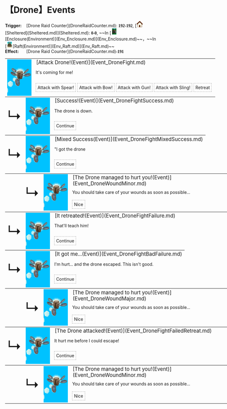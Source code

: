 # 【Drone】Events  
<div style="display: inline-block;width:70px; "><b>Trigger: </b></div>[Drone Raid Counter](DroneRaidCounter.md): <span style="font-family:ui-monospace"><b>192-192</b></span>, [<div style="width:20px;display:inline-block;text-align:center"><img decoding="async" src="Sprite/Comfort.png" href="a.md" style="max-width:20px;max-height:20px;"></div>[Sheltered](Sheltered.md)](Sheltered.md): <span style="font-family:ui-monospace"><b>0-0</b></span>, ~~In [<div style="width:20px;display:inline-block;text-align:center"><img decoding="async" src="Sprite/MudHut.png" href="a.md" style="max-width:20px;max-height:20px;"></div>[Enclosure(Environment)](Env_Enclosure.md)](Env_Enclosure.md)~~，~~In [<div style="width:20px;display:inline-block;text-align:center"><img decoding="async" src="Sprite/Raft.png" href="a.md" style="max-width:20px;max-height:20px;"></div>[Raft(Environment)](Env_Raft.md)](Env_Raft.md)~~<br><div style="display: inline-block;width:70px; "><b>Effect: </b></div>[Drone Raid Counter](DroneRaidCounter.md)<span style="font-family:ui-monospace"><b>-191</b></span>  
<div class="" style="width:800px;margin-bottom:-15px;"><table><tr style="height:10px"><td rowspan=3 style="width:80px"><div class="gamecard" style="width:80px; height:120px;"><a href="Event_DroneFight.md" style="color:black"><img decoding="async" src="Sprite/Drone.png" class="cardimage" style="max-width:80px;max-height:120px;"></a></div></td><td style="font-size: 1.2em">[Attack Drone!(Event)](Event_DroneFight.md)</td></tr><tr><td>It's coming for me!</td></tr><tr><td><div style="display:inline-block"><div style="margin-right:5px;padding:5px;border:1px dashed darkgray;display: inline-block">Attack with Spear!</div><div style="margin-right:5px;padding:5px;border:1px dashed darkgray;display: inline-block">Attack with Bow!</div><div style="margin-right:5px;padding:5px;border:1px dashed darkgray;display: inline-block">Attack with Gun!</div><div style="margin-right:5px;padding:5px;border:1px dashed darkgray;display: inline-block">Attack with Sling!</div><div style="margin-right:5px;padding:5px;border:1px dashed darkgray;display: inline-block">Retreat</div></div></td></tr></table></div><div class="" style="width:800px;margin-bottom:-15px;"><table><tr style="height:10px"><td rowspan=3 style="width:45px"><font size=50>↳</font></td><td rowspan=3 style="width:80px"><div class="gamecard" style="width:80px; height:120px;"><a href="Event_DroneFightSuccess.md" style="color:black"><img decoding="async" src="Sprite/Drone.png" class="cardimage" style="max-width:80px;max-height:120px;"></a></div></td><td style="font-size: 1.2em">[Success!(Event)](Event_DroneFightSuccess.md)</td></tr><tr><td>The drone is down.</td></tr><tr><td><div style="display:inline-block"><div style="margin-right:5px;padding:5px;border:1px dashed darkgray;display: inline-block">Continue</div></div></td></tr></table></div><div class="" style="width:800px;margin-bottom:-15px;"><table><tr style="height:10px"><td rowspan=3 style="width:45px"><font size=50>↳</font></td><td rowspan=3 style="width:80px"><div class="gamecard" style="width:80px; height:120px;"><a href="Event_DroneFightMixedSuccess.md" style="color:black"><img decoding="async" src="Sprite/Drone.png" class="cardimage" style="max-width:80px;max-height:120px;"></a></div></td><td style="font-size: 1.2em">[Mixed Success(Event)](Event_DroneFightMixedSuccess.md)</td></tr><tr><td>"I got the drone</td></tr><tr><td><div style="display:inline-block"><div style="margin-right:5px;padding:5px;border:1px dashed darkgray;display: inline-block">Continue</div></div></td></tr></table></div><div class="" style="width:800px;margin-bottom:-15px;"><table><tr style="height:10px"><td rowspan=3 style="width:45px"></td><td rowspan=3 style="width:45px"><font size=50>↳</font></td><td rowspan=3 style="width:80px"><div class="gamecard" style="width:80px; height:120px;"><a href="Event_DroneWoundMinor.md" style="color:black"><img decoding="async" src="Sprite/Drone.png" class="cardimage" style="max-width:80px;max-height:120px;"></a></div></td><td style="font-size: 1.2em">[The Drone managed to hurt you!(Event)](Event_DroneWoundMinor.md)</td></tr><tr><td>You should take care of your wounds as soon as possible...</td></tr><tr><td><div style="display:inline-block"><div style="margin-right:5px;padding:5px;border:1px dashed darkgray;display: inline-block">Nice</div></div></td></tr></table></div><div class="" style="width:800px;margin-bottom:-15px;"><table><tr style="height:10px"><td rowspan=3 style="width:45px"><font size=50>↳</font></td><td rowspan=3 style="width:80px"><div class="gamecard" style="width:80px; height:120px;"><a href="Event_DroneFightFailure.md" style="color:black"><img decoding="async" src="Sprite/Drone.png" class="cardimage" style="max-width:80px;max-height:120px;"></a></div></td><td style="font-size: 1.2em">[It retreated!(Event)](Event_DroneFightFailure.md)</td></tr><tr><td>That'll teach him!</td></tr><tr><td><div style="display:inline-block"><div style="margin-right:5px;padding:5px;border:1px dashed darkgray;display: inline-block">Continue</div></div></td></tr></table></div><div class="" style="width:800px;margin-bottom:-15px;"><table><tr style="height:10px"><td rowspan=3 style="width:45px"><font size=50>↳</font></td><td rowspan=3 style="width:80px"><div class="gamecard" style="width:80px; height:120px;"><a href="Event_DroneFightBadFailure.md" style="color:black"><img decoding="async" src="Sprite/Drone.png" class="cardimage" style="max-width:80px;max-height:120px;"></a></div></td><td style="font-size: 1.2em">[It got me...(Event)](Event_DroneFightBadFailure.md)</td></tr><tr><td>I'm hurt... and the drone escaped. This isn't good.</td></tr><tr><td><div style="display:inline-block"><div style="margin-right:5px;padding:5px;border:1px dashed darkgray;display: inline-block">Continue</div></div></td></tr></table></div><div class="" style="width:800px;margin-bottom:-15px;"><table><tr style="height:10px"><td rowspan=3 style="width:45px"></td><td rowspan=3 style="width:45px"><font size=50>↳</font></td><td rowspan=3 style="width:80px"><div class="gamecard" style="width:80px; height:120px;"><a href="Event_DroneWoundMajor.md" style="color:black"><img decoding="async" src="Sprite/Drone.png" class="cardimage" style="max-width:80px;max-height:120px;"></a></div></td><td style="font-size: 1.2em">[The Drone managed to hurt you!(Event)](Event_DroneWoundMajor.md)</td></tr><tr><td>You should take care of your wounds as soon as possible...</td></tr><tr><td><div style="display:inline-block"><div style="margin-right:5px;padding:5px;border:1px dashed darkgray;display: inline-block">Nice</div></div></td></tr></table></div><div class="" style="width:800px;margin-bottom:-15px;"><table><tr style="height:10px"><td rowspan=3 style="width:45px"><font size=50>↳</font></td><td rowspan=3 style="width:80px"><div class="gamecard" style="width:80px; height:120px;"><a href="Event_DroneFightFailedRetreat.md" style="color:black"><img decoding="async" src="Sprite/Drone.png" class="cardimage" style="max-width:80px;max-height:120px;"></a></div></td><td style="font-size: 1.2em">[The Drone attacked!(Event)](Event_DroneFightFailedRetreat.md)</td></tr><tr><td>It hurt me before I could escape!</td></tr><tr><td><div style="display:inline-block"><div style="margin-right:5px;padding:5px;border:1px dashed darkgray;display: inline-block">Continue</div></div></td></tr></table></div><div class="" style="width:800px;margin-bottom:-15px;"><table><tr style="height:10px"><td rowspan=3 style="width:45px"></td><td rowspan=3 style="width:45px"><font size=50>↳</font></td><td rowspan=3 style="width:80px"><div class="gamecard" style="width:80px; height:120px;"><a href="Event_DroneWoundMinor.md" style="color:black"><img decoding="async" src="Sprite/Drone.png" class="cardimage" style="max-width:80px;max-height:120px;"></a></div></td><td style="font-size: 1.2em">[The Drone managed to hurt you!(Event)](Event_DroneWoundMinor.md)</td></tr><tr><td>You should take care of your wounds as soon as possible...</td></tr><tr><td><div style="display:inline-block"><div style="margin-right:5px;padding:5px;border:1px dashed darkgray;display: inline-block">Nice</div></div></td></tr></table></div><hr>  


<script>document.title="DroneEvents - Card Survival Wiki";</script>